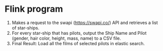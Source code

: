 # Flink program
1. Makes a request to the swapi (https://swapi.co/) API and retrieves a list of star-ships.
2. For every star-ship that has pilots, output the Ship Name and Pilot (gender, hair color, height,
mass, name) to a CSV file.
3. Final Result: Load all the films of selected pilots in elastic search.